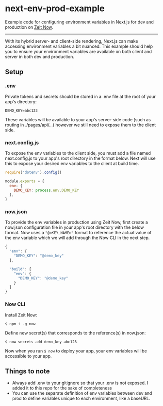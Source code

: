 # next-env-prod-example

Example code for configuring environment variables in Next.js for dev and production on [Zeit Now](https://zeit.co/home).

---

With its hybrid server- and client-side rendering, Next.js can make accessing environment variables a bit nuanced. This example should help you to ensure your environment variables are available on both client and server in both dev and production. 

## Setup

### **.env** 
Private tokens and secrets should be stored in a .env file at the root of your app's directory:

```
DEMO_KEY=abc123
```

These variables will be available to your app's server-side code (such as routing in ./pages/api/...) however we still need to expose them to the client side. 

### **next.config.js**
To expose the env variables to the client side, you must add a file named next.config.js to your app's root directory in the format below. Next will use this to expose your desired env variables to the client at build time.  

```javascript
require('dotenv').config()

module.exports = {
  env: {
    DEMO_KEY: process.env.DEMO_KEY
  },
}

```

### now.json
To provide the env variables in production using Zeit Now, first create a now.json configuration file in your app's root directory with the below format. Now uses a `"@<KEY_NAME>"` format to reference the actual value of the env variable which we will add through the Now CLI in the next step. 

```javascript
{
  "env": {
    "DEMO_KEY": "@demo_key"
  },

  "build": {
    "env": {
      "DEMO_KEY": "@demo_key"
    }
  }
}
```

### Now CLI
Install Zeit Now:

```
$ npm i -g now
```

Define new secret(s) that corresponds to the reference(s) in now.json:

```
$ now secrets add demo_key abc123
```

Now when you run `$ now` to deploy your app, your env variables will be accessible to your app.

## Things to note
- Always add .env to your gitignore so that your .env is not exposed. I added it to this repo for the sake of completeness
- You can use the separate definition of env variables between dev and prod to define variables unique to each environment, like a baseURL.